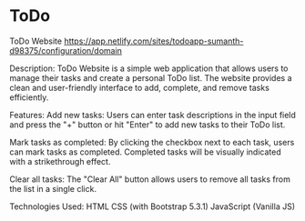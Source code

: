 # ToDo
ToDo Website
https://app.netlify.com/sites/todoapp-sumanth-d98375/configuration/domain

Description:
ToDo Website is a simple web application that allows users to manage their tasks and create a personal ToDo list. The website provides a clean and user-friendly interface to add, complete, and remove tasks efficiently.

Features:
Add new tasks: Users can enter task descriptions in the input field and press the "+" button or hit "Enter" to add new tasks to their ToDo list.

Mark tasks as completed: By clicking the checkbox next to each task, users can mark tasks as completed. Completed tasks will be visually indicated with a strikethrough effect.

Clear all tasks: The "Clear All" button allows users to remove all tasks from the list in a single click.

Technologies Used:
HTML
CSS (with Bootstrap 5.3.1)
JavaScript (Vanilla JS)
